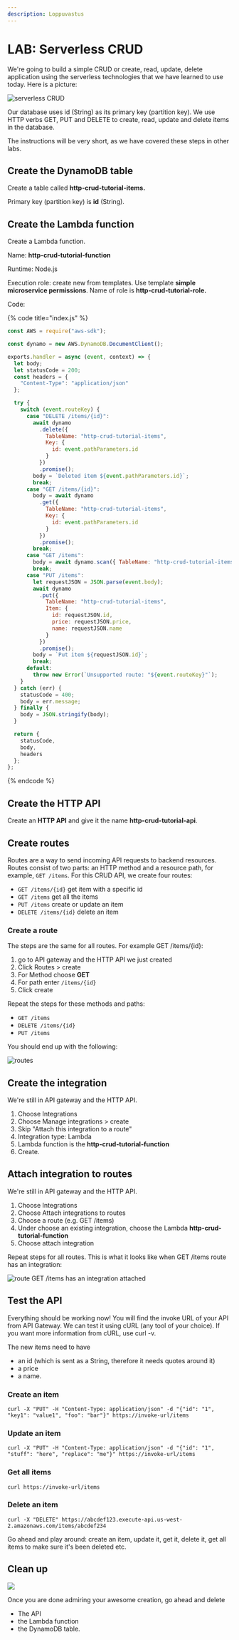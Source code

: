 ```yaml
---
description: Loppuvastus
---
```


# LAB: Serverless CRUD

We're going to build a simple CRUD or create, read, update, delete application using the serverless technologies that we have learned to use today. Here is a picture:

![serverless CRUD ](<../.gitbook/assets/image (364).png>)

Our database uses id (String) as its primary key (partition key). We use HTTP verbs GET, PUT and DELETE to create, read, update and delete items in the database.&#x20;

The instructions will be very short, as we have covered these steps in other labs.&#x20;

## Create the DynamoDB table

Create a table called **http-crud-tutorial-items.**

Primary key (partition key) is **id** (String).&#x20;

## Create the Lambda function&#x20;

Create a Lambda function.&#x20;

Name: **http-crud-tutorial-function**

Runtime: Node.js

Execution role: create new from templates. Use template **simple microservice permissions**. Name of role is **http-crud-tutorial-role.**

Code:

{% code title="index.js" %}
```javascript
const AWS = require("aws-sdk");

const dynamo = new AWS.DynamoDB.DocumentClient();

exports.handler = async (event, context) => {
  let body;
  let statusCode = 200;
  const headers = {
    "Content-Type": "application/json"
  };

  try {
    switch (event.routeKey) {
      case "DELETE /items/{id}":
        await dynamo
          .delete({
            TableName: "http-crud-tutorial-items",
            Key: {
              id: event.pathParameters.id
            }
          })
          .promise();
        body = `Deleted item ${event.pathParameters.id}`;
        break;
      case "GET /items/{id}":
        body = await dynamo
          .get({
            TableName: "http-crud-tutorial-items",
            Key: {
              id: event.pathParameters.id
            }
          })
          .promise();
        break;
      case "GET /items":
        body = await dynamo.scan({ TableName: "http-crud-tutorial-items" }).promise();
        break;
      case "PUT /items":
        let requestJSON = JSON.parse(event.body);
        await dynamo
          .put({
            TableName: "http-crud-tutorial-items",
            Item: {
              id: requestJSON.id,
              price: requestJSON.price,
              name: requestJSON.name
            }
          })
          .promise();
        body = `Put item ${requestJSON.id}`;
        break;
      default:
        throw new Error(`Unsupported route: "${event.routeKey}"`);
    }
  } catch (err) {
    statusCode = 400;
    body = err.message;
  } finally {
    body = JSON.stringify(body);
  }

  return {
    statusCode,
    body,
    headers
  };
};

```
{% endcode %}

## Create the HTTP API&#x20;

Create an **HTTP API** and give it the name  **http-crud-tutorial-api**.&#x20;

## Create routes

Routes are a way to send incoming API requests to backend resources. Routes consist of two parts: an HTTP method and a resource path, for example, `GET /items`. For this CRUD API, we create four routes:

* `GET /items/{id}` get item with a specific id
* `GET /items` get all the items&#x20;
* `PUT /items` create or update an item&#x20;
* `DELETE /items/{id}` delete an item

### Create a route&#x20;

The steps are the same for all routes. For example GET /items/{id}:

1. go to API gateway and the HTTP API we just created
2. Click Routes > create
3. For Method choose **GET**&#x20;
4. For path enter `/items/{id}`
5. Click create

Repeat the steps for these methods and paths:

* `GET /items`
* `DELETE /items/{id}`
* `PUT /items`

You should end up with the following:

![routes ](<../.gitbook/assets/image (340).png>)

## Create the integration

We're still in API gateway and the HTTP API.&#x20;

1. Choose Integrations
2. Choose Manage integrations > create
3. Skip "Attach this integration to a route"&#x20;
4. Integration type: Lambda
5. Lambda function is the **http-crud-tutorial-function**
6. Create.&#x20;

## Attach integration to routes

We're still in API gateway and the HTTP API.&#x20;

1. Choose Integrations
2. Choose Attach integrations to routes
3. Choose a route (e.g. GET /items)&#x20;
4. Under choose an existing integration, choose the Lambda **http-crud-tutorial-function**
5. Choose attach integration&#x20;

Repeat steps for all routes. This is what it looks like when GET /items route has an integration:

![route GET /items has an integration attached](<../.gitbook/assets/image (313).png>)

## Test the API&#x20;

Everything should be working now! You will find the invoke URL of your API from API Gateway. We can test it using cURL (any tool of your choice). If you want more information from cURL, use curl -v.&#x20;

The new items need to have&#x20;

* an id (which is sent as a String, therefore it needs quotes around it)&#x20;
* a price
* a name.&#x20;

### Create an item

```
curl -X "PUT" -H "Content-Type: application/json" -d "{"id": "1", "key1": "value1", "foo": "bar"}" https://invoke-url/items
```

### Update an item

```
curl -X "PUT" -H "Content-Type: application/json" -d "{"id": "1", "stuff": "here", "replace": "me"}" https://invoke-url/items
```

### Get all items

```
curl https://invoke-url/items
```

### Delete an item

```
curl -X "DELETE" https://abcdef123.execute-api.us-west-2.amazonaws.com/items/abcdef234
```

Go ahead and play around: create an item, update it, get it, delete it, get all items to make sure it's been deleted etc.&#x20;

## Clean up&#x20;

![](<../.gitbook/assets/image (58).png>)

Once you are done admiring your awesome creation, go ahead and delete

* The API&#x20;
* the Lambda function&#x20;
* the DynamoDB table.
